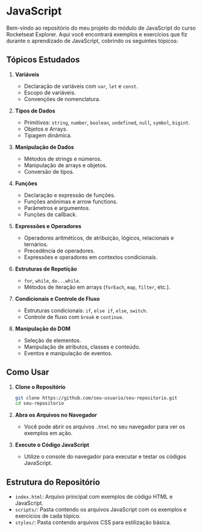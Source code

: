 # JavaScript

Bem-vindo ao repositório do meu projeto do módulo de JavaScript do curso Rocketseat Explorer. Aqui você encontrará exemplos e exercícios que fiz durante o aprendizado de JavaScript, cobrindo os seguintes tópicos:

## Tópicos Estudados

1. **Variáveis**
    - Declaração de variáveis com `var`, `let` e `const`.
    - Escopo de variáveis.
    - Convenções de nomenclatura.

2. **Tipos de Dados**
    - Primitivos: `string`, `number`, `boolean`, `undefined`, `null`, `symbol`, `bigint`.
    - Objetos e Arrays.
    - Tipagem dinâmica.

3. **Manipulação de Dados**
    - Métodos de strings e números.
    - Manipulação de arrays e objetos.
    - Conversão de tipos.

4. **Funções**
    - Declaração e expressão de funções.
    - Funções anônimas e arrow functions.
    - Parâmetros e argumentos.
    - Funções de callback.

5. **Expressões e Operadores**
    - Operadores aritméticos, de atribuição, lógicos, relacionais e ternários.
    - Precedência de operadores.
    - Expressões e operadores em contextos condicionais.

6. **Estruturas de Repetição**
    - `for`, `while`, `do...while`.
    - Métodos de iteração em arrays (`forEach`, `map`, `filter`, etc.).

7. **Condicionais e Controle de Fluxo**
    - Estruturas condicionais: `if`, `else if`, `else`, `switch`.
    - Controle de fluxo com `break` e `continue`.

8. **Manipulação do DOM**
    - Seleção de elementos.
    - Manipulação de atributos, classes e conteúdo.
    - Eventos e manipulação de eventos.

## Como Usar

1. **Clone o Repositório**
    ```bash
    git clone https://github.com/seu-usuario/seu-repositorio.git
    cd seu-repositorio
    ```

2. **Abra os Arquivos no Navegador**
    - Você pode abrir os arquivos `.html` no seu navegador para ver os exemplos em ação.

3. **Execute o Código JavaScript**
    - Utilize o console do navegador para executar e testar os códigos JavaScript.

## Estrutura do Repositório

- `index.html`: Arquivo principal com exemplos de código HTML e JavaScript.
- `scripts/`: Pasta contendo os arquivos JavaScript com os exemplos e exercícios de cada tópico.
- `styles/`: Pasta contendo arquivos CSS para estilização básica.

